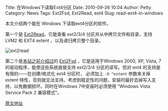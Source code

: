 Title: 在Windows下读取Ext4分区
Date: 2010-09-26 10:04
Author: Petty
Category: News
Tags: Ext2Fsd, Ext2Read, ext4
Slug: read-ext4-in-windows

本文介绍两个能在 Windows 下读取ext4分区的软件。

第一个是 [Ext2Read](http://sourceforge.net/projects/ext2read/)。它能查看
ext2/3/4 分区并从中拷贝文件和目录，支持 LVM2 和 EXT4 extent
，以及递归拷贝整个目录。

![ext2read](http://www.ubuntugeek.com/wp-content/uploads/2010/09/screenshot1.jpg)

第二个是[本站之前介绍过](http://linuxtoy.org/archives/ext2fsd.html)的
[Ext2Fsd](http://www.ext2fsd.com/) ，它是适用于Windows 2000, XP, Vista,
7的驱动程序，能使这些系统直接支持 ext2/3/4 分区的读写。但对 ext4
的支持是有限的——在创建/格式化 ext4 分区时， 必须加上 `-O ^extent`
参数来关掉 extent
特性，否则就无法支持。考虑到稳定性的问题，安装时最好去掉写入支持，以免数据损坏。同时在Windows
7中安装时必须使用 “Windows Vista Service Pack 2 兼容模式”。

[原文地址](http://www.ubuntugeek.com/how-to-read-ext3ext4-linux-partition-from-windows-7.html)
